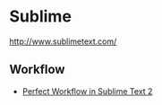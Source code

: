 # Sublime

http://www.sublimetext.com/

## Workflow
* [Perfect Workflow in Sublime Text 2](https://tutsplus.com/course/improve-workflow-in-sublime-text-2/)
